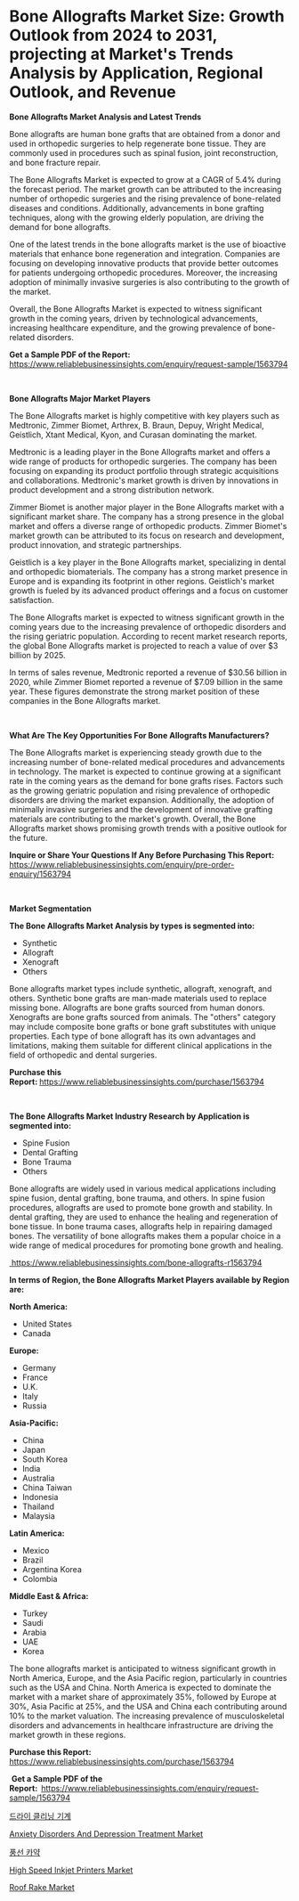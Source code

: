 <p><h1>Bone Allografts Market Size: Growth Outlook from 2024 to 2031, projecting at Market's Trends Analysis by Application, Regional Outlook, and Revenue</h1></p><p><strong>Bone Allografts Market Analysis and Latest Trends</strong></p>
<p><p>Bone allografts are human bone grafts that are obtained from a donor and used in orthopedic surgeries to help regenerate bone tissue. They are commonly used in procedures such as spinal fusion, joint reconstruction, and bone fracture repair.</p><p>The Bone Allografts Market is expected to grow at a CAGR of 5.4% during the forecast period. The market growth can be attributed to the increasing number of orthopedic surgeries and the rising prevalence of bone-related diseases and conditions. Additionally, advancements in bone grafting techniques, along with the growing elderly population, are driving the demand for bone allografts.</p><p>One of the latest trends in the bone allografts market is the use of bioactive materials that enhance bone regeneration and integration. Companies are focusing on developing innovative products that provide better outcomes for patients undergoing orthopedic procedures. Moreover, the increasing adoption of minimally invasive surgeries is also contributing to the growth of the market.</p><p>Overall, the Bone Allografts Market is expected to witness significant growth in the coming years, driven by technological advancements, increasing healthcare expenditure, and the growing prevalence of bone-related disorders.</p></p>
<p><strong>Get a Sample PDF of the Report:&nbsp;</strong> <a href="https://www.reliablebusinessinsights.com/enquiry/request-sample/1563794">https://www.reliablebusinessinsights.com/enquiry/request-sample/1563794</a></p>
<p>&nbsp;</p>
<p><strong>Bone Allografts Major Market Players</strong></p>
<p><p>The Bone Allografts market is highly competitive with key players such as Medtronic, Zimmer Biomet, Arthrex, B. Braun, Depuy, Wright Medical, Geistlich, Xtant Medical, Kyon, and Curasan dominating the market. </p><p>Medtronic is a leading player in the Bone Allografts market and offers a wide range of products for orthopedic surgeries. The company has been focusing on expanding its product portfolio through strategic acquisitions and collaborations. Medtronic's market growth is driven by innovations in product development and a strong distribution network. </p><p>Zimmer Biomet is another major player in the Bone Allografts market with a significant market share. The company has a strong presence in the global market and offers a diverse range of orthopedic products. Zimmer Biomet's market growth can be attributed to its focus on research and development, product innovation, and strategic partnerships.</p><p>Geistlich is a key player in the Bone Allografts market, specializing in dental and orthopedic biomaterials. The company has a strong market presence in Europe and is expanding its footprint in other regions. Geistlich's market growth is fueled by its advanced product offerings and a focus on customer satisfaction.</p><p>The Bone Allografts market is expected to witness significant growth in the coming years due to the increasing prevalence of orthopedic disorders and the rising geriatric population. According to recent market research reports, the global Bone Allografts market is projected to reach a value of over $3 billion by 2025.</p><p>In terms of sales revenue, Medtronic reported a revenue of $30.56 billion in 2020, while Zimmer Biomet reported a revenue of $7.09 billion in the same year. These figures demonstrate the strong market position of these companies in the Bone Allografts market.</p></p>
<p>&nbsp;</p>
<p><strong>What Are The Key Opportunities For Bone Allografts Manufacturers?</strong></p>
<p><p>The Bone Allografts market is experiencing steady growth due to the increasing number of bone-related medical procedures and advancements in technology. The market is expected to continue growing at a significant rate in the coming years as the demand for bone grafts rises. Factors such as the growing geriatric population and rising prevalence of orthopedic disorders are driving the market expansion. Additionally, the adoption of minimally invasive surgeries and the development of innovative grafting materials are contributing to the market's growth. Overall, the Bone Allografts market shows promising growth trends with a positive outlook for the future.</p></p>
<p><strong>Inquire or Share Your Questions If Any Before Purchasing This Report:</strong> <a href="https://www.reliablebusinessinsights.com/enquiry/pre-order-enquiry/1563794">https://www.reliablebusinessinsights.com/enquiry/pre-order-enquiry/1563794</a></p>
<p>&nbsp;</p>
<p><strong>Market Segmentation</strong></p>
<p><strong>The Bone Allografts Market Analysis by types is segmented into:</strong></p>
<p><ul><li>Synthetic</li><li>Allograft</li><li>Xenograft</li><li>Others</li></ul></p>
<p><p>Bone allografts market types include synthetic, allograft, xenograft, and others. Synthetic bone grafts are man-made materials used to replace missing bone. Allografts are bone grafts sourced from human donors. Xenografts are bone grafts sourced from animals. The "others" category may include composite bone grafts or bone graft substitutes with unique properties. Each type of bone allograft has its own advantages and limitations, making them suitable for different clinical applications in the field of orthopedic and dental surgeries.</p></p>
<p><strong>Purchase this Report:&nbsp;</strong><a href="https://www.reliablebusinessinsights.com/purchase/1563794">https://www.reliablebusinessinsights.com/purchase/1563794</a></p>
<p>&nbsp;</p>
<p><strong>The Bone Allografts Market Industry Research by Application is segmented into:</strong></p>
<p><ul><li>Spine Fusion</li><li>Dental Grafting</li><li>Bone Trauma</li><li>Others</li></ul></p>
<p><p>Bone allografts are widely used in various medical applications including spine fusion, dental grafting, bone trauma, and others. In spine fusion procedures, allografts are used to promote bone growth and stability. In dental grafting, they are used to enhance the healing and regeneration of bone tissue. In bone trauma cases, allografts help in repairing damaged bones. The versatility of bone allografts makes them a popular choice in a wide range of medical procedures for promoting bone growth and healing.</p></p>
<p><a href="https://www.reliablebusinessinsights.com/bone-allografts-r1563794">&nbsp;https://www.reliablebusinessinsights.com/bone-allografts-r1563794</a></p>
<p><strong>In terms of Region, the Bone Allografts Market Players available by Region are:</strong></p>
<p>
    <p> <strong> North America: </strong>
        <ul>
            <li>United States</li>
            <li>Canada</li>
        </ul>
        </p> 
    <p> <strong> Europe: </strong>
        <ul>
            <li>Germany</li>
            <li>France</li>
            <li>U.K.</li>
            <li>Italy</li>
            <li>Russia</li>
        </ul>
        </p> 
    <p> <strong> Asia-Pacific: </strong>
        <ul>
            <li>China</li>
            <li>Japan</li>
            <li>South Korea</li>
            <li>India</li>
            <li>Australia</li>
            <li>China Taiwan</li>
            <li>Indonesia</li>
            <li>Thailand</li>
            <li>Malaysia</li>
        </ul>
        </p> 
    <p> <strong> Latin America: </strong>
        <ul>
            <li>Mexico</li>
            <li>Brazil</li>
            <li>Argentina Korea</li>
            <li>Colombia</li>
        </ul>
        </p> 
    <p> <strong> Middle East & Africa: </strong>
        <ul>
            <li>Turkey</li>
            <li>Saudi</li>
            <li>Arabia</li>
            <li>UAE</li>
            <li>Korea</li>
        </ul>
    </p>
    </p>
<p><p>The bone allografts market is anticipated to witness significant growth in North America, Europe, and the Asia Pacific region, particularly in countries such as the USA and China. North America is expected to dominate the market with a market share of approximately 35%, followed by Europe at 30%, Asia Pacific at 25%, and the USA and China each contributing around 10% to the market valuation. The increasing prevalence of musculoskeletal disorders and advancements in healthcare infrastructure are driving the market growth in these regions.</p></p>
<p><strong>Purchase this Report: </strong><a href="https://www.reliablebusinessinsights.com/purchase/1563794">https://www.reliablebusinessinsights.com/purchase/1563794</a></p>
<p>&nbsp;<strong>Get a Sample PDF of the Report:&nbsp;&nbsp;</strong><a href="https://www.reliablebusinessinsights.com/enquiry/request-sample/1563794">https://www.reliablebusinessinsights.com/enquiry/request-sample/1563794</a></p>
<p><strong></strong></p>
<p><p><a href="https://medium.com/@mujgankortalih/%EB%93%9C%EB%9D%BC%EC%9D%B4%ED%81%B4%EB%A6%AC%EB%8B%9D-%EA%B8%B0%EA%B3%84-%EC%8B%9C%EC%9E%A5-%EA%B8%80%EB%A1%9C%EB%B2%8C-%EC%8B%9C%EC%9E%A5-%EC%A0%90%EC%9C%A0%EC%9C%A8-%EB%B0%8F-%EC%88%9C%EC%9C%84-%EC%A0%84%EB%B0%98%EC%A0%81-%ED%8C%90%EB%A7%A4-%EB%B0%8F-%EC%88%98%EC%9A%94-%EC%A0%84%EB%A7%9D-2024-2031%EB%85%84-08f4fe4370ad">드라이 클리닝 기계</a></p><p><a href="https://github.com/VincentButlerjXXf/Market-Research-Report-List-1/blob/main/anxiety-disorders-and-depression-treatment-market.md">Anxiety Disorders And Depression Treatment Market</a></p><p><a href="https://medium.com/@iarhbiqv81/%EC%8B%9C%EC%9E%A5-%EC%A0%84%EB%A7%9D-%EA%B8%80%EB%A1%9C%EB%B2%8C-%EB%B6%80%ED%92%80%EB%A6%B4-%EC%88%98-%EC%9E%88%EB%8A%94-%EC%B9%B4%EC%95%BD-%ED%8A%B8%EB%A0%8C%EB%93%9C-%EB%B0%8F-%EC%98%81%ED%96%A5-%EB%B6%84%EC%84%9D-2024-2031-%EC%9D%91%EC%9A%A9-%EC%9D%BC%EB%B0%98-%EB%A0%88%ED%81%AC%EB%A6%AC%EC%97%90%EC%9D%B4%EC%85%98-%EB%82%9A%EC%8B%9C-%EA%B8%B0%ED%83%80-%EC%9D%91%EC%9A%A9-%EB%B0%8F-%EC%9C%A0%ED%98%95-1-%EC%9D%B8%EC%9A%A9-%EB%B6%80%ED%92%80%EB%A6%B4-%EC%88%98-%EC%9E%88%EB%8A%94-%EC%B9%B4%EC%95%BD-2-59b8e3708d16">풍선 카약</a></p><p><a href="https://medium.com/@richard.james09789/global-high-speed-inkjet-printers-market-exploring-market-share-market-trends-and-future-growth-94c4690baa58">High Speed Inkjet Printers Market</a></p><p><a href="https://medium.com/@rebecca.smith5467/roof-rake-market-size-market-segmentation-market-trends-and-growth-analysis-forecast-till-2031-485d07eb19b5">Roof Rake Market</a></p></p>